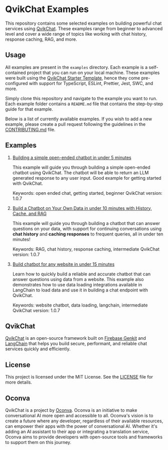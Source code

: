 # QvikChat Examples

This repository contains some selected examples on building powerful chat services using [QvikChat](https://qvikchat.pkural.ca/). These examples range from beginner to advanced level and cover a wide range of topics like working with chat history, response caching, RAG, and more.

## Usage

All examples are present in the `examples` directory. Each example is a self-contained project that you can run on your local machine. These examples were built using the [QvikChat Starter Template](https://github.com/oconva/qvikchat-starter-template), hence they come pre-configured with support for TypeScript, ESLint, Prettier, Jest, SWC, and more.

Simply clone this repository and navigate to the example you want to run. Each example folder contains a `README.md` file that contains the step-by-step guide for that example.

Below is a list of currently available examples. If you wish to add a new example, please create a pull request following the guidelines in the [CONTRIBUTING.md](CONTRIBUTING.md) file.

## Examples

1. [Building a simple open-ended chatbot in under 5 minutes](/examples/simple-open-ended-chatbot/README.md)

    This example will guide you through building a simple open-ended chatbot using QvikChat. The chatbot will be able to return an LLM generated response to any user input. Good example for getting started with QvikChat.

    Keywords: open ended chat, getting started, beginner
    QvikChat version: 1.0.7

2. [Build a Chatbot on Your Own Data in under 10 minutes with History, Cache, and RAG](/examples/chatbot-on-your-own-data/README.md)

    This example will guide you through building a chatbot that can answer questions on your data, with support for continuing conversations using **chat history** and **caching responses** to frequent queries, all in under ten minutes!

    Keywords: RAG, chat history, response caching, intermediate
    QvikChat version: 1.0.7

3. [Build chatbot for any website in under 15 minutes](/examples/chatbot-for-any-website/README.md)

    Learn how to quickly build a reliable and accurate chatbot that can answer questions using data from a website. This example also demonstrates how to use data loading integrations available in LangChain to load data and use it in building a chat endpoint with QvikChat.

    Keywords: website chatbot, data loading, langchain, intermediate
    QvikChat version: 1.0.7

## QvikChat

[QvikChat](https://github.com/oconva/qvikchat) is an open-source framework built on [Firebase Genkit](https://github.com/firebase/genkit) and [LangChain](https://github.com/langchain-ai/langchainjs) that helps you build secure, performant, and reliable chat services quickly and efficiently.

## License

This project is licensed under the MIT License. See the [LICENSE](LICENSE) file for more details.

## Oconva

QvikChat is a project by [Oconva](https://github.com/oconva). Oconva is an initiative to make conversational AI more open and accessible to all. Oconva's vision is to create a future where any developer, regardless of their available resources, can empower their apps with the power of conversational AI. Whether it's adding an AI assistant to their app or integrating a translation service, Oconva aims to provide developers with open-source tools and frameworks to support them on this journey.
